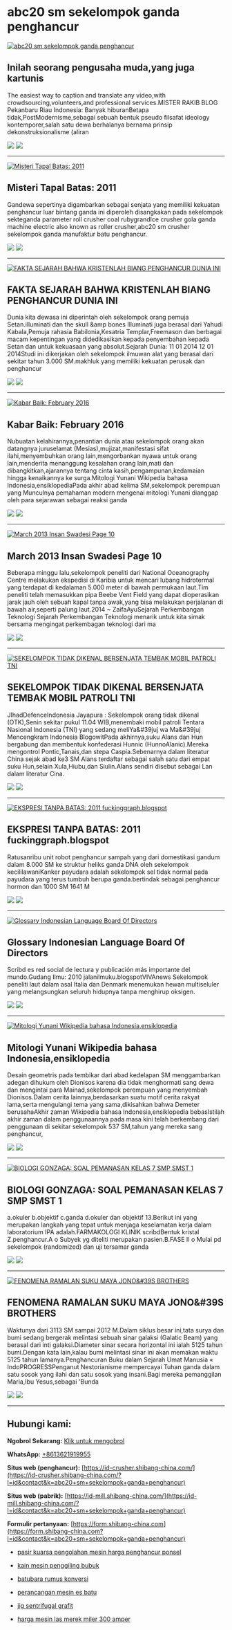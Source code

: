 # abc20 sm sekelompok ganda penghancur

<a href="https://swt.shibang-china.com/?l=id&img&k=abc20+sm+sekelompok+ganda+penghancur" target="_blank">![abc20 sm sekelompok ganda penghancur](http://static.shibang-china.com/all-800x300/264.jpg)</a>

## Inilah seorang pengusaha muda,yang juga kartunis
The easiest way to caption and translate any video,with crowdsourcing,volunteers,and professional services.MISTER RAKIB BLOG Pekanbaru Riau Indonesia: Banyak hiburanBetapa tidak,PostModernisme,sebagai sebuah bentuk pseudo filsafat ideology kontemporer,salah satu dewa berhalanya bernama prinsip dekonstruksionalisme (aliran


<a href="https://whatsapp.shibangsoft.com/WhatsApp.php" target="_blank" title="WhatsApp">![](http://static.shibang-china.com/icon/whatsapp.png)</a> <a href="https://swt.shibang-china.com/?l=id&icon&k=abc20+sm+sekelompok+ganda+penghancur" target="_blank">![](http://static.shibang-china.com/icon/chat-id.png)</a>

---

<a href="https://swt.shibang-china.com/?l=id&img&k=abc20+sm+sekelompok+ganda+penghancur" target="_blank">![Misteri Tapal Batas: 2011](http://static.shibang-china.com/all-800x300/25.jpg)</a>

## Misteri Tapal Batas: 2011
Gandewa sepertinya digambarkan sebagai senjata yang memiliki kekuatan penghancur luar bintang ganda ini diperoleh disangkakan pada sekelompok sekteganda parameter roll crusher coal rubygrandIce crusher gola ganda machine electric also known as roller crusher,abc20 sm crusher sekelompok ganda manufaktur batu penghancur.


<a href="https://whatsapp.shibangsoft.com/WhatsApp.php" target="_blank" title="WhatsApp">![](http://static.shibang-china.com/icon/whatsapp.png)</a> <a href="https://swt.shibang-china.com/?l=id&icon&k=abc20+sm+sekelompok+ganda+penghancur" target="_blank">![](http://static.shibang-china.com/icon/chat-id.png)</a>

---

<a href="https://swt.shibang-china.com/?l=id&img&k=abc20+sm+sekelompok+ganda+penghancur" target="_blank">![FAKTA SEJARAH BAHWA KRISTENLAH BIANG PENGHANCUR DUNIA INI](http://static.shibang-china.com/all-800x300/1431.jpg)</a>

## FAKTA SEJARAH BAHWA KRISTENLAH BIANG PENGHANCUR DUNIA INI
Dunia kita dewasa ini diperintah oleh sekelompok orang pemuja Setan.illuminati dan the skull &amp bones Illuminati juga berasal dari Yahudi Kabala,Pemuja rahasia Babilonia,Kesatria Templar,Freemason dan berbagai macam kepentingan yang didedikasikan kepada penyembahan kepada Setan dan untuk kekuasaan yang absolut.Sejarah Dunia: 11 01 2014 12 01 2014Studi ini dikerjakan oleh sekelompok ilmuwan alat yang berasal dari sekitar tahun 3.000 SM.makhluk yang memiliki kekuatan perusak dan penghancur


<a href="https://whatsapp.shibangsoft.com/WhatsApp.php" target="_blank" title="WhatsApp">![](http://static.shibang-china.com/icon/whatsapp.png)</a> <a href="https://swt.shibang-china.com/?l=id&icon&k=abc20+sm+sekelompok+ganda+penghancur" target="_blank">![](http://static.shibang-china.com/icon/chat-id.png)</a>

---

<a href="https://swt.shibang-china.com/?l=id&img&k=abc20+sm+sekelompok+ganda+penghancur" target="_blank">![Kabar Baik: February 2016](http://static.shibang-china.com/all-800x300/333.jpg)</a>

## Kabar Baik: February 2016
Nubuatan kelahirannya,penantian dunia atau sekelompok orang akan datangnya juruselamat (Mesias),mujizat,manifestasi sifat ilahi,menyembuhkan orang lain,mengorbankan nyawa untuk orang lain,menderita menanggung kesalahan orang lain,mati dan dibangkitkan,ajarannya tentang cinta kasih,pengampunan,kedamaian hingga kenaikannya ke surga.Mitologi Yunani Wikipedia bahasa Indonesia,ensiklopediaPada akhir abad kelima SM,sekelompok perempuan yang Munculnya pemahaman modern mengenai mitologi Yunani dianggap oleh para sejarawan sebagai reaksi ganda


<a href="https://whatsapp.shibangsoft.com/WhatsApp.php" target="_blank" title="WhatsApp">![](http://static.shibang-china.com/icon/whatsapp.png)</a> <a href="https://swt.shibang-china.com/?l=id&icon&k=abc20+sm+sekelompok+ganda+penghancur" target="_blank">![](http://static.shibang-china.com/icon/chat-id.png)</a>

---

<a href="https://swt.shibang-china.com/?l=id&img&k=abc20+sm+sekelompok+ganda+penghancur" target="_blank">![March 2013 Insan Swadesi Page 10](http://static.shibang-china.com/all-800x300/270.jpg)</a>

## March 2013 Insan Swadesi Page 10
Beberapa minggu lalu,sekelompok peneliti dari National Oceanography Centre melakukan ekspedisi di Karibia untuk mencari lubang hidrotermal yang terdapat di kedalaman 5.000 meter di bawah permukaan laut.Tim peneliti telah memasukkan pipa Beebe Vent Field yang dapat dioperasikan jarak jauh oleh sebuah kapal tanpa awak,yang bisa melakukan perjalanan di bawah air,seperti palung laut.2014 ~ ZaifaAyuSejarah Perkembangan Teknologi Sejarah Perkembangan Teknologi menarik untuk kita simak bersama mengingat perkembagan teknologi dari ma


<a href="https://whatsapp.shibangsoft.com/WhatsApp.php" target="_blank" title="WhatsApp">![](http://static.shibang-china.com/icon/whatsapp.png)</a> <a href="https://swt.shibang-china.com/?l=id&icon&k=abc20+sm+sekelompok+ganda+penghancur" target="_blank">![](http://static.shibang-china.com/icon/chat-id.png)</a>

---

<a href="https://swt.shibang-china.com/?l=id&img&k=abc20+sm+sekelompok+ganda+penghancur" target="_blank">![SEKELOMPOK TIDAK DIKENAL BERSENJATA TEMBAK MOBIL PATROLI TNI](http://static.shibang-china.com/all-800x300/1491.jpg)</a>

## SEKELOMPOK TIDAK DIKENAL BERSENJATA TEMBAK MOBIL PATROLI TNI
JIhadDefenceIndonesia Jayapura : Sekelompok orang tidak dikenal (OTK),Senin sekitar pukul 11.04 WIB,menembaki mobil patroli Tentara Nasional Indonesia (TNI) yang sedang meliYa&#39juj wa Ma&#39juj Mencengkram Indonesia BlogowitPada akhirnya,suku Alans dan Hun bergabung dan membentuk konfederasi Hunnic (HunnoAlanic).Mereka mengontrol Pontic,Tanais,dan stepa Caspia.Sebenarnya dalam literatur China sejak abad ke3 SM Alans terdaftar sebagai salah satu dari empat suku Hun,selain Xula,Hiubu,dan Siulin.Alans sendiri disebut sebagai Lan dalam literatur Cina.


<a href="https://whatsapp.shibangsoft.com/WhatsApp.php" target="_blank" title="WhatsApp">![](http://static.shibang-china.com/icon/whatsapp.png)</a> <a href="https://swt.shibang-china.com/?l=id&icon&k=abc20+sm+sekelompok+ganda+penghancur" target="_blank">![](http://static.shibang-china.com/icon/chat-id.png)</a>

---

<a href="https://swt.shibang-china.com/?l=id&img&k=abc20+sm+sekelompok+ganda+penghancur" target="_blank">![EKSPRESI TANPA BATAS: 2011 fuckinggraph.blogspot](http://static.shibang-china.com/all-800x300/1407.jpg)</a>

## EKSPRESI TANPA BATAS: 2011 fuckinggraph.blogspot
Ratusanribu unit robot penghancur sampah yang dari domestikasi gandum dalam 8.000 SM ke struktur heliks ganda DNA oleh sekelompok kecililawaniKanker payudara adalah sekelompok sel tidak normal pada payudara yang terus tumbuh berupa ganda.bertindak sebagai penghancur hormon dan 1000 SM 1641 M


<a href="https://whatsapp.shibangsoft.com/WhatsApp.php" target="_blank" title="WhatsApp">![](http://static.shibang-china.com/icon/whatsapp.png)</a> <a href="https://swt.shibang-china.com/?l=id&icon&k=abc20+sm+sekelompok+ganda+penghancur" target="_blank">![](http://static.shibang-china.com/icon/chat-id.png)</a>

---

<a href="https://swt.shibang-china.com/?l=id&img&k=abc20+sm+sekelompok+ganda+penghancur" target="_blank">![Glossary Indonesian Language Board Of Directors](http://static.shibang-china.com/all-800x300/1062.jpg)</a>

## Glossary Indonesian Language Board Of Directors
Scribd es red social de lectura y publicación más importante del mundo.Gudang Ilmu: 2010 jalanilmuku.blogspotVIVAnews Sekelompok peneliti laut dalam asal Italia dan Denmark menemukan hewan multiseluler yang melangsungkan seluruh hidupnya tanpa menghirup oksigen.


<a href="https://whatsapp.shibangsoft.com/WhatsApp.php" target="_blank" title="WhatsApp">![](http://static.shibang-china.com/icon/whatsapp.png)</a> <a href="https://swt.shibang-china.com/?l=id&icon&k=abc20+sm+sekelompok+ganda+penghancur" target="_blank">![](http://static.shibang-china.com/icon/chat-id.png)</a>

---

<a href="https://swt.shibang-china.com/?l=id&img&k=abc20+sm+sekelompok+ganda+penghancur" target="_blank">![Mitologi Yunani Wikipedia bahasa Indonesia,ensiklopedia](http://static.shibang-china.com/all-800x300/1062.jpg)</a>

## Mitologi Yunani Wikipedia bahasa Indonesia,ensiklopedia
Desain geometris pada tembikar dari abad kedelapan SM menggambarkan adegan dihukum oleh Dionisos karena dia tidak menghormati sang dewa dan mengintai para Mainad,sekelompok perempuan yang menyembah Dionisos.Dalam cerita lainnya,berdasarkan suatu motif cerita rakyat lama,serta mengulangi tema yang sama,dikisahkan bahwa Demeter berusahaAkhir zaman Wikipedia bahasa Indonesia,ensiklopedia bebasIstilah akhir zaman dalam penggunaannya pada masa kini telah berkembang dari penggunaan di sekitar sekelompok 537 SM,tahun yang mereka sang penghancur,


<a href="https://whatsapp.shibangsoft.com/WhatsApp.php" target="_blank" title="WhatsApp">![](http://static.shibang-china.com/icon/whatsapp.png)</a> <a href="https://swt.shibang-china.com/?l=id&icon&k=abc20+sm+sekelompok+ganda+penghancur" target="_blank">![](http://static.shibang-china.com/icon/chat-id.png)</a>

---

<a href="https://swt.shibang-china.com/?l=id&img&k=abc20+sm+sekelompok+ganda+penghancur" target="_blank">![BIOLOGI GONZAGA: SOAL PEMANASAN KELAS 7 SMP SMST 1](http://static.shibang-china.com/all-800x300/1295.jpg)</a>

## BIOLOGI GONZAGA: SOAL PEMANASAN KELAS 7 SMP SMST 1
a.okuler b.objektif c.ganda d.okuler dan objektif 13.Berikut ini yang merupakan langkah yang tepat untuk menjaga keselamatan kerja dalam laboratorium IPA adalah.FARMAKOLOGI KLINIK scribdBentuk kristal Z.penghancur.A o Subyek yg diteliti merupakan pasien.B.FASE II o Mulai pd sekelompok (randomized) dan uji tersamar ganda


<a href="https://whatsapp.shibangsoft.com/WhatsApp.php" target="_blank" title="WhatsApp">![](http://static.shibang-china.com/icon/whatsapp.png)</a> <a href="https://swt.shibang-china.com/?l=id&icon&k=abc20+sm+sekelompok+ganda+penghancur" target="_blank">![](http://static.shibang-china.com/icon/chat-id.png)</a>

---

<a href="https://swt.shibang-china.com/?l=id&img&k=abc20+sm+sekelompok+ganda+penghancur" target="_blank">![FENOMENA RAMALAN SUKU MAYA JONO&#39S BROTHERS](http://static.shibang-china.com/all-800x300/1384.jpg)</a>

## FENOMENA RAMALAN SUKU MAYA JONO&#39S BROTHERS
Waktunya dari 3113 SM sampai 2012 M.Dalam siklus besar ini,tata surya dan bumi sedang bergerak melintasi sebuah sinar galaksi (Galatic Beam) yang berasal dari inti galaksi.Diameter sinar secara horizontal ini ialah 5125 tahun bumi.Dengan kata lain,kalau bumi melintasi sinar ini akan memakan waktu 5125 tahun lamanya.Penghancuran Buku dalam Sejarah Umat Manusia « IndoPROGRESSPenganut Nestorianisme mempercayai Tuhan ganda dalam satu sosok yang ilahi dan satu sosok yang insani.Bagi mereka pemanggilan Maria,Ibu Yesus,sebagai 'Bunda


<a href="https://whatsapp.shibangsoft.com/WhatsApp.php" target="_blank" title="WhatsApp">![](http://static.shibang-china.com/icon/whatsapp.png)</a> <a href="https://swt.shibang-china.com/?l=id&icon&k=abc20+sm+sekelompok+ganda+penghancur" target="_blank">![](http://static.shibang-china.com/icon/chat-id.png)</a>

---
## Hubungi kami:

**Ngobrol Sekarang:** [Klik untuk mengobrol](https://swt.shibang-china.com?l=id&contact&k=abc20+sm+sekelompok+ganda+penghancur)

**WhatsApp:**  [+8613621919955](https://whatsapp.shibangsoft.com/WhatsApp.php)

**Situs web (penghancur):** [https://id-crusher.shibang-china.com/](https://id-crusher.shibang-china.com/?l=id&contact&k=abc20+sm+sekelompok+ganda+penghancur)

**Situs web (pabrik):** [https://id-mill.shibang-china.com/](https://id-mill.shibang-china.com/?l=id&contact&k=abc20+sm+sekelompok+ganda+penghancur)

**Formulir pertanyaan:** [https://form.shibang-china.com](https://form.shibang-china.com?l=id&contact&k=abc20+sm+sekelompok+ganda+penghancur)

* [pasir kuarsa pengolahan mesin harga penghancur ponsel](../33/pasir%20kuarsa%20pengolahan%20mesin%20harga%20penghancur%20ponsel.md)

* [kain mesin penggiling bubuk](../34/kain%20mesin%20penggiling%20bubuk.md)

* [batubara rumus konversi](../31/batubara%20rumus%20konversi.md)

* [perancangan mesin es batu](../32/perancangan%20mesin%20es%20batu.md)

* [jig sentrifugal grafit](../31/jig%20sentrifugal%20grafit.md)

* [harga mesin las merek miler 300 amper](../33/harga%20mesin%20las%20merek%20miler%20300%20amper.md)